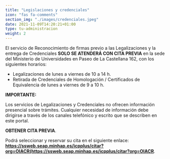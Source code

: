 ```yaml
---
title: "Legislaciones y credenciales"
icon: "fas fa-comments"
section_img: "./images/credenciales.jpeg"
date: 2021-11-09T14:20:21+01:00
type: tu-administracion
weight: 2
---
```

El servicio de Reconocimiento de firmas previo a las Legalizaciones y la entrega de Credenciales **SOLO SE ATENDERÁ CON CITA PREVIA** en la sede del Ministerio de Universidades en Paseo de La Castellana 162, con los siguientes horarios:  

 - Legalizaciones de lunes a viernes de 10 a 14 h.
 - Retirada de Credenciales de Homologación / Certificados de Equivalencia de lunes a viernes de 9 a 10 h.  

**IMPORTANTE:**  

Los servicios de Legalizaciones y Credenciales no ofrecen información presencial sobre trámites. Cualquier necesidad de información debe dirigirse a través de los canales telefónico y escrito que se describen en este portal.  

**OBTENER CITA PREVIA**.  

Podrá seleccionar y reservar su cita en el siguiente enlace: **https://ssweb.seap.minhap.es/icpplus/citar?org=OIACR(https://ssweb.seap.minhap.es/icpplus/citar?org=OIACR**. 